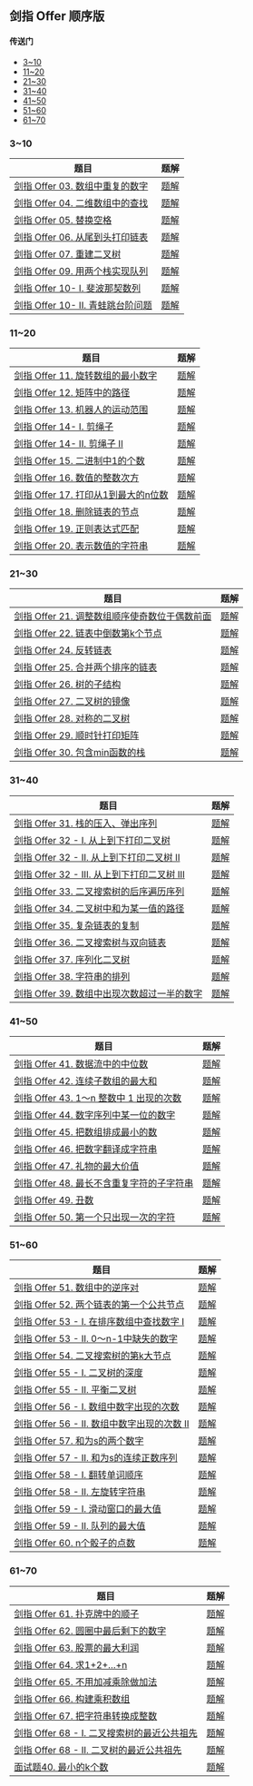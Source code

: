 ## 剑指 Offer 顺序版

#### 传送门

- [3~10](https://github.com/tonngw/LeetCode021/blob/master/%E5%89%91%E6%8C%87%20Offer.md#310)
- [11~20](https://github.com/tonngw/LeetCode021/blob/master/%E5%89%91%E6%8C%87%20Offer.md#1120)
- [21~30](https://github.com/tonngw/LeetCode021/blob/master/%E5%89%91%E6%8C%87%20Offer.md#2130)
- [31~40](https://github.com/tonngw/LeetCode021/blob/master/%E5%89%91%E6%8C%87%20Offer.md#3140)
- [41~50](https://github.com/tonngw/LeetCode021/blob/master/%E5%89%91%E6%8C%87%20Offer.md#4150)
- [51~60](https://github.com/tonngw/LeetCode021/blob/master/%E5%89%91%E6%8C%87%20Offer.md#5160)
- [61~70](https://github.com/tonngw/LeetCode021/blob/master/%E5%89%91%E6%8C%87%20Offer.md#6170)

### 3~10

| 题目                                                         | 题解                                                         |
| ------------------------------------------------------------ | ------------------------------------------------------------ |
| [剑指 Offer 03. 数组中重复的数字](https://leetcode.cn/problems/shu-zu-zhong-zhong-fu-de-shu-zi-lcof) | [题解](https://leetcode.cn/problems/shu-zu-zhong-zhong-fu-de-shu-zi-lcof/solution/jian-zhi-offer-03-shu-zu-zhong-zhong-fu-m929a/) |
| [剑指 Offer 04. 二维数组中的查找](https://leetcode.cn/problems/er-wei-shu-zu-zhong-de-cha-zhao-lcof) | [题解](https://leetcode.cn/problems/er-wei-shu-zu-zhong-de-cha-zhao-lcof/solution/by-tonngw-9s96/) |
| [剑指 Offer 05. 替换空格](https://leetcode.cn/problems/ti-huan-kong-ge-lcof) | [题解](https://leetcode.cn/problems/ti-huan-kong-ge-lcof/solution/by-tonngw-dmn8/) |
| [剑指 Offer 06. 从尾到头打印链表](https://leetcode.cn/problems/cong-wei-dao-tou-da-yin-lian-biao-lcof) | [题解](https://leetcode.cn/problems/cong-wei-dao-tou-da-yin-lian-biao-lcof/solution/by-tonngw-wngs/) |
| [剑指 Offer 07. 重建二叉树](https://leetcode.cn/problems/zhong-jian-er-cha-shu-lcof) | [题解](https://leetcode.cn/problems/zhong-jian-er-cha-shu-lcof/solution/by-tonngw-4r9a/) |
| [剑指 Offer 09. 用两个栈实现队列](https://leetcode.cn/problems/yong-liang-ge-zhan-shi-xian-dui-lie-lcof) | [题解](https://leetcode.cn/problems/yong-liang-ge-zhan-shi-xian-dui-lie-lcof/solution/by-tonngw-cebf/) |
| [剑指 Offer 10- I. 斐波那契数列](https://leetcode.cn/problems/fei-bo-na-qi-shu-lie-lcof) | [题解](https://leetcode.cn/problems/fei-bo-na-qi-shu-lie-lcof/solution/by-tonngw-dzwy/) |
| [剑指 Offer 10- II. 青蛙跳台阶问题](https://leetcode.cn/problems/qing-wa-tiao-tai-jie-wen-ti-lcof) | [题解](https://leetcode.cn/problems/qing-wa-tiao-tai-jie-wen-ti-lcof/solution/by-tonngw-6x73/) |

### 11~20

| 题目                                                         | 题解                                                         |
| ------------------------------------------------------------ | ------------------------------------------------------------ |
| [剑指 Offer 11. 旋转数组的最小数字](https://leetcode.cn/problems/xuan-zhuan-shu-zu-de-zui-xiao-shu-zi-lcof) | [题解](https://leetcode.cn/problems/xuan-zhuan-shu-zu-de-zui-xiao-shu-zi-lcof/solution/by-tonngw-kvy4/) |
| [剑指 Offer 12. 矩阵中的路径](https://leetcode.cn/problems/ju-zhen-zhong-de-lu-jing-lcof) | [题解](https://leetcode.cn/problems/ju-zhen-zhong-de-lu-jing-lcof/solution/by-tonngw-k143/) |
| [剑指 Offer 13. 机器人的运动范围](https://leetcode.cn/problems/ji-qi-ren-de-yun-dong-fan-wei-lcof) | [题解](https://leetcode.cn/problems/ji-qi-ren-de-yun-dong-fan-wei-lcof/solution/by-tonngw-8p43/) |
| [剑指 Offer 14- I. 剪绳子](https://leetcode.cn/problems/jian-sheng-zi-lcof) | [题解](https://leetcode.cn/problems/jian-sheng-zi-lcof/solution/jian-zhi-offer-14-i-jian-sheng-zi-by-ton-dfeu/) |
| [剑指 Offer 14- II. 剪绳子 II](https://leetcode.cn/problems/jian-sheng-zi-ii-lcof) | [题解](https://leetcode.cn/problems/jian-sheng-zi-ii-lcof/solution/by-tonngw-fe1x/) |
| [剑指 Offer 15. 二进制中1的个数](https://leetcode.cn/problems/er-jin-zhi-zhong-1de-ge-shu-lcof) | [题解](https://leetcode.cn/problems/er-jin-zhi-zhong-1de-ge-shu-lcof/solution/by-tonngw-an21/) |
| [剑指 Offer 16. 数值的整数次方](https://leetcode.cn/problems/shu-zhi-de-zheng-shu-ci-fang-lcof) | [题解](https://leetcode.cn/problems/shu-zhi-de-zheng-shu-ci-fang-lcof/solution/by-tonngw-3fku/) |
| [剑指 Offer 17. 打印从1到最大的n位数](https://leetcode.cn/problems/da-yin-cong-1dao-zui-da-de-nwei-shu-lcof/) | [题解](https://leetcode.cn/problems/da-yin-cong-1dao-zui-da-de-nwei-shu-lcof/solution/by-tonngw-9jd9/) |
| [剑指 Offer 18. 删除链表的节点](https://leetcode.cn/problems/shan-chu-lian-biao-de-jie-dian-lcof) | [题解](https://leetcode.cn/problems/shan-chu-lian-biao-de-jie-dian-lcof/solution/by-tonngw-jpvn/) |
| [剑指 Offer 19. 正则表达式匹配](https://leetcode.cn/problems/zheng-ze-biao-da-shi-pi-pei-lcof) | [题解](https://leetcode.cn/problems/zheng-ze-biao-da-shi-pi-pei-lcof/solution/by-tonngw-o7wo/) |
| [剑指 Offer 20. 表示数值的字符串](https://leetcode.cn/problems/biao-shi-shu-zhi-de-zi-fu-chuan-lcof) | [题解](https://leetcode.cn/problems/biao-shi-shu-zhi-de-zi-fu-chuan-lcof/solution/by-tonngw-wx6y/) |

### 21~30

| 题目                                                         | 题解                                                         |
| ------------------------------------------------------------ | ------------------------------------------------------------ |
| [剑指 Offer 21. 调整数组顺序使奇数位于偶数前面](https://leetcode.cn/problems/diao-zheng-shu-zu-shun-xu-shi-qi-shu-wei-yu-ou-shu-qian-mian-lcof/) | [题解](https://leetcode.cn/problems/diao-zheng-shu-zu-shun-xu-shi-qi-shu-wei-yu-ou-shu-qian-mian-lcof/solution/by-tonngw-0z4j/) |
| [剑指 Offer 22. 链表中倒数第k个节点](https://leetcode.cn/problems/lian-biao-zhong-dao-shu-di-kge-jie-dian-lcof) | [题解](https://leetcode.cn/problems/lian-biao-zhong-dao-shu-di-kge-jie-dian-lcof/solution/by-tonngw-rqg4/) |
| [剑指 Offer 24. 反转链表](https://leetcode.cn/problems/fan-zhuan-lian-biao-lcof) | [题解](https://leetcode.cn/problems/fan-zhuan-lian-biao-lcof/solution/by-tonngw-a2yr/) |
| [剑指 Offer 25. 合并两个排序的链表](https://leetcode.cn/problems/he-bing-liang-ge-pai-xu-de-lian-biao-lcof) | [题解](https://leetcode.cn/problems/he-bing-liang-ge-pai-xu-de-lian-biao-lcof/solution/by-tonngw-oj6v/) |
| [剑指 Offer 26. 树的子结构](https://leetcode.cn/problems/shu-de-zi-jie-gou-lcof) | [题解](https://leetcode.cn/problems/shu-de-zi-jie-gou-lcof/solution/by-tonngw-kg8n/) |
| [剑指 Offer 27. 二叉树的镜像](https://leetcode.cn/problems/er-cha-shu-de-jing-xiang-lcof) | [题解](https://leetcode.cn/problems/er-cha-shu-de-jing-xiang-lcof/solution/by-tonngw-l316/) |
| [剑指 Offer 28. 对称的二叉树](https://leetcode.cn/problems/dui-cheng-de-er-cha-shu-lcof) | [题解](https://leetcode.cn/problems/dui-cheng-de-er-cha-shu-lcof/solution/leetcode021-xi-lie-ti-jie-jian-zhi-offer-e35h/) |
| [剑指 Offer 29. 顺时针打印矩阵](https://leetcode.cn/problems/shun-shi-zhen-da-yin-ju-zhen-lcof) | [题解](https://leetcode.cn/problems/shun-shi-zhen-da-yin-ju-zhen-lcof/solution/by-tonngw-yzo5/) |
| [剑指 Offer 30. 包含min函数的栈](https://leetcode.cn/problems/bao-han-minhan-shu-de-zhan-lcof) | [题解](https://leetcode.cn/problems/bao-han-minhan-shu-de-zhan-lcof/solution/by-tonngw-i64d/) |

### 31~40

| 题目                                                         | 题解                                                         |
| ------------------------------------------------------------ | ------------------------------------------------------------ |
| [剑指 Offer 31. 栈的压入、弹出序列](https://leetcode.cn/problems/zhan-de-ya-ru-dan-chu-xu-lie-lcof/) | [题解](https://leetcode.cn/problems/zhan-de-ya-ru-dan-chu-xu-lie-lcof/solution/by-tonngw-cxs4/) |
| [剑指 Offer 32 - I. 从上到下打印二叉树](https://leetcode.cn/problems/cong-shang-dao-xia-da-yin-er-cha-shu-lcof) | [题解](https://leetcode.cn/problems/cong-shang-dao-xia-da-yin-er-cha-shu-lcof/solution/leetcode021-xi-lie-ti-jie-jian-zhi-offer-kead/) |
| [剑指 Offer 32 - II. 从上到下打印二叉树 II](https://leetcode.cn/problems/cong-shang-dao-xia-da-yin-er-cha-shu-ii-lcof) | [题解](https://leetcode.cn/problems/cong-shang-dao-xia-da-yin-er-cha-shu-ii-lcof/solution/leetcode021-xi-lie-ti-jie-jian-zhi-offer-7pmz/) |
| [剑指 Offer 32 - III. 从上到下打印二叉树 III](https://leetcode.cn/problems/cong-shang-dao-xia-da-yin-er-cha-shu-iii-lcof/) | [题解](https://leetcode.cn/problems/cong-shang-dao-xia-da-yin-er-cha-shu-iii-lcof/solution/by-tonngw-nhdp/) |
| [剑指 Offer 33. 二叉搜索树的后序遍历序列](https://leetcode.cn/problems/er-cha-sou-suo-shu-de-hou-xu-bian-li-xu-lie-lcof/) | [题解](https://leetcode.cn/problems/er-cha-sou-suo-shu-de-hou-xu-bian-li-xu-lie-lcof/solution/by-tonngw-ewoj/) |
| [剑指 Offer 34. 二叉树中和为某一值的路径](https://leetcode.cn/problems/er-cha-shu-zhong-he-wei-mou-yi-zhi-de-lu-jing-lcof/) | [题解](https://leetcode.cn/problems/er-cha-shu-zhong-he-wei-mou-yi-zhi-de-lu-jing-lcof/solution/by-tonngw-0uia/) |
| [剑指 Offer 35. 复杂链表的复制](https://leetcode.cn/problems/fu-za-lian-biao-de-fu-zhi-lcof) | [题解](https://leetcode.cn/problems/fu-za-lian-biao-de-fu-zhi-lcof/solution/leetcode021-xi-lie-ti-jie-jian-zhi-offer-5vnb/) |
| [剑指 Offer 36. 二叉搜索树与双向链表](https://leetcode.cn/problems/er-cha-sou-suo-shu-yu-shuang-xiang-lian-biao-lcof/) | [题解](https://leetcode.cn/problems/er-cha-sou-suo-shu-yu-shuang-xiang-lian-biao-lcof/solution/leetcode021-xi-lie-ti-jie-jian-zhi-offer-8qpy/) |
| [剑指 Offer 37. 序列化二叉树](https://leetcode.cn/problems/xu-lie-hua-er-cha-shu-lcof) | [题解](https://leetcode.cn/problems/xu-lie-hua-er-cha-shu-lcof/solution/leetcode021-xi-lie-ti-jie-jian-zhi-offer-e52t/) |
| [剑指 Offer 38. 字符串的排列](https://leetcode.cn/problems/zi-fu-chuan-de-pai-lie-lcof) | [题解](https://leetcode.cn/problems/zi-fu-chuan-de-pai-lie-lcof/solution/by-tonngw-boj6/) |
| [剑指 Offer 39. 数组中出现次数超过一半的数字](https://leetcode.cn/problems/shu-zu-zhong-chu-xian-ci-shu-chao-guo-yi-ban-de-shu-zi-lcof/) | [题解](https://leetcode.cn/problems/shu-zu-zhong-chu-xian-ci-shu-chao-guo-yi-ban-de-shu-zi-lcof/solution/by-tonngw-o6eb/) |

### 41~50

| 题目                                                         | 题解                                                         |
| ------------------------------------------------------------ | ------------------------------------------------------------ |
| [剑指 Offer 41. 数据流中的中位数](https://leetcode.cn/problems/shu-ju-liu-zhong-de-zhong-wei-shu-lcof) | [题解](https://leetcode.cn/problems/shu-ju-liu-zhong-de-zhong-wei-shu-lcof/solution/by-tonngw-e69g/) |
| [剑指 Offer 42. 连续子数组的最大和](https://leetcode.cn/problems/lian-xu-zi-shu-zu-de-zui-da-he-lcof) | [题解](https://leetcode.cn/problems/lian-xu-zi-shu-zu-de-zui-da-he-lcof/solution/by-tonngw-ns60/) |
| [剑指 Offer 43. 1～n 整数中 1 出现的次数](https://leetcode.cn/problems/1nzheng-shu-zhong-1chu-xian-de-ci-shu-lcof/) | [题解](https://leetcode.cn/problems/1nzheng-shu-zhong-1chu-xian-de-ci-shu-lcof/solution/leetcode021-xi-lie-ti-jie-jian-zhi-offer-hbfe/) |
| [剑指 Offer 44. 数字序列中某一位的数字](https://leetcode.cn/problems/shu-zi-xu-lie-zhong-mou-yi-wei-de-shu-zi-lcof/) | [题解](https://leetcode.cn/problems/shu-zi-xu-lie-zhong-mou-yi-wei-de-shu-zi-lcof/solution/by-tonngw-5h98/) |
| [剑指 Offer 45. 把数组排成最小的数](https://leetcode.cn/problems/ba-shu-zu-pai-cheng-zui-xiao-de-shu-lcof/) | [题解](https://leetcode.cn/problems/ba-shu-zu-pai-cheng-zui-xiao-de-shu-lcof/solution/by-tonngw-vbnd/) |
| [剑指 Offer 46. 把数字翻译成字符串](https://leetcode.cn/problems/ba-shu-zi-fan-yi-cheng-zi-fu-chuan-lcof) | [题解](https://leetcode.cn/problems/ba-shu-zi-fan-yi-cheng-zi-fu-chuan-lcof/solution/by-tonngw-i3z3/) |
| [剑指 Offer 47. 礼物的最大价值](https://leetcode.cn/problems/li-wu-de-zui-da-jie-zhi-lcof) | [题解](https://leetcode.cn/problems/li-wu-de-zui-da-jie-zhi-lcof/solution/by-tonngw-y6na/) |
| [剑指 Offer 48. 最长不含重复字符的子字符串](https://leetcode.cn/problems/zui-chang-bu-han-zhong-fu-zi-fu-de-zi-zi-fu-chuan-lcof/) | [题解](https://leetcode.cn/problems/zui-chang-bu-han-zhong-fu-zi-fu-de-zi-zi-fu-chuan-lcof/solution/by-tonngw-t634/) |
| [剑指 Offer 49. 丑数](https://leetcode.cn/problems/chou-shu-lcof) | [题解](https://leetcode.cn/problems/chou-shu-lcof/solution/by-tonngw-f4wy/) |
| [剑指 Offer 50. 第一个只出现一次的字符](https://leetcode.cn/problems/di-yi-ge-zhi-chu-xian-yi-ci-de-zi-fu-lcof/) | [题解](https://leetcode.cn/problems/di-yi-ge-zhi-chu-xian-yi-ci-de-zi-fu-lcof/solution/by-tonngw-zasf/) |

### 51~60

| 题目                                                         | 题解                                                         |
| ------------------------------------------------------------ | ------------------------------------------------------------ |
| [剑指 Offer 51. 数组中的逆序对](https://leetcode.cn/problems/shu-zu-zhong-de-ni-xu-dui-lcof) | [题解](https://leetcode.cn/problems/shu-zu-zhong-de-ni-xu-dui-lcof/solution/by-tonngw-1rtb/) |
| [剑指 Offer 52. 两个链表的第一个公共节点](https://leetcode.cn/problems/liang-ge-lian-biao-de-di-yi-ge-gong-gong-jie-dian-lcof/) | [题解](https://leetcode.cn/problems/liang-ge-lian-biao-de-di-yi-ge-gong-gong-jie-dian-lcof/solution/by-tonngw-fae0/) |
| [剑指 Offer 53 - I. 在排序数组中查找数字 I](https://leetcode.cn/problems/zai-pai-xu-shu-zu-zhong-cha-zhao-shu-zi-lcof/) | [题解](https://leetcode.cn/problems/zai-pai-xu-shu-zu-zhong-cha-zhao-shu-zi-lcof/solution/by-tonngw-l82g/) |
| [剑指 Offer 53 - II. 0～n-1中缺失的数字](https://leetcode.cn/problems/que-shi-de-shu-zi-lcof/) | [题解](https://leetcode.cn/problems/que-shi-de-shu-zi-lcof/solution/jian-zhi-offer-53-ii-0n-1zhong-que-shi-d-zoxr/) |
| [剑指 Offer 54. 二叉搜索树的第k大节点](https://leetcode.cn/problems/er-cha-sou-suo-shu-de-di-kda-jie-dian-lcof/) | [题解](https://leetcode.cn/problems/er-cha-sou-suo-shu-de-di-kda-jie-dian-lcof/solution/by-tonngw-sjqj/) |
| [剑指 Offer 55 - I. 二叉树的深度](https://leetcode.cn/problems/er-cha-shu-de-shen-du-lcof) | [题解](https://leetcode.cn/problems/er-cha-shu-de-shen-du-lcof/solution/by-tonngw-nc42/) |
| [剑指 Offer 55 - II. 平衡二叉树](https://leetcode.cn/problems/ping-heng-er-cha-shu-lcof) | [题解](https://leetcode.cn/problems/ping-heng-er-cha-shu-lcof/solution/leetcode021-xi-lie-ti-jie-jian-zhi-offer-c0jf/) |
| [剑指 Offer 56 - I. 数组中数字出现的次数](https://leetcode.cn/problems/shu-zu-zhong-shu-zi-chu-xian-de-ci-shu-lcof/) | [题解](https://leetcode.cn/problems/shu-zu-zhong-shu-zi-chu-xian-de-ci-shu-lcof/solution/by-tonngw-k6ru/) |
| [剑指 Offer 56 - II. 数组中数字出现的次数 II](https://leetcode.cn/problems/shu-zu-zhong-shu-zi-chu-xian-de-ci-shu-ii-lcof/) | [题解](https://leetcode.cn/problems/shu-zu-zhong-shu-zi-chu-xian-de-ci-shu-ii-lcof/solution/by-tonngw-hbkl/) |
| [剑指 Offer 57. 和为s的两个数字](https://leetcode.cn/problems/he-wei-sde-liang-ge-shu-zi-lcof) | [题解](https://leetcode.cn/problems/he-wei-sde-liang-ge-shu-zi-lcof/solution/by-tonngw-82iz/) |
| [剑指 Offer 57 - II. 和为s的连续正数序列](https://leetcode.cn/problems/he-wei-sde-lian-xu-zheng-shu-xu-lie-lcof/) | [题解](https://leetcode.cn/problems/he-wei-sde-lian-xu-zheng-shu-xu-lie-lcof/solution/by-tonngw-ytiq/) |
| [剑指 Offer 58 - I. 翻转单词顺序](https://leetcode.cn/problems/fan-zhuan-dan-ci-shun-xu-lcof) | [题解](https://leetcode.cn/problems/fan-zhuan-dan-ci-shun-xu-lcof/solution/leetcode021-xi-lie-ti-jie-jian-zhi-offer-fo98/) |
| [剑指 Offer 58 - II. 左旋转字符串](https://leetcode.cn/problems/zuo-xuan-zhuan-zi-fu-chuan-lcof) | [题解](https://leetcode.cn/problems/zuo-xuan-zhuan-zi-fu-chuan-lcof/solution/by-tonngw-513w/) |
| [剑指 Offer 59 - I. 滑动窗口的最大值](https://leetcode.cn/problems/hua-dong-chuang-kou-de-zui-da-zhi-lcof/) | [题解](https://leetcode.cn/problems/hua-dong-chuang-kou-de-zui-da-zhi-lcof/solution/by-tonngw-6guy/) |
| [剑指 Offer 59 - II. 队列的最大值](https://leetcode.cn/problems/dui-lie-de-zui-da-zhi-lcof) | [题解](https://leetcode.cn/problems/dui-lie-de-zui-da-zhi-lcof/solution/by-tonngw-ipjj/) |
| [剑指 Offer 60. n个骰子的点数](https://leetcode.cn/problems/nge-tou-zi-de-dian-shu-lcof) | [题解](https://leetcode.cn/problems/nge-tou-zi-de-dian-shu-lcof/solution/by-tonngw-alah/) |

### 61~70

| 题目                                                         | 题解                                                         |
| ------------------------------------------------------------ | ------------------------------------------------------------ |
| [剑指 Offer 61. 扑克牌中的顺子](https://leetcode.cn/problems/bu-ke-pai-zhong-de-shun-zi-lcof) | [题解](https://leetcode.cn/problems/bu-ke-pai-zhong-de-shun-zi-lcof/solution/leetcode021-xi-lie-ti-jie-by-tonngw-uasl/) |
| [剑指 Offer 62. 圆圈中最后剩下的数字](https://leetcode.cn/problems/yuan-quan-zhong-zui-hou-sheng-xia-de-shu-zi-lcof/) | [题解](https://leetcode.cn/problems/yuan-quan-zhong-zui-hou-sheng-xia-de-shu-zi-lcof/solution/jian-zhi-offer-62-yuan-quan-zhong-zui-ho-fr55/) |
| [剑指 Offer 63. 股票的最大利润](https://leetcode.cn/problems/gu-piao-de-zui-da-li-run-lcof) | [题解](https://leetcode.cn/problems/gu-piao-de-zui-da-li-run-lcof/solution/jian-zhi-offer-63-gu-piao-de-zui-da-li-r-e10y/) |
| [剑指 Offer 64. 求1+2+…+n](https://leetcode.cn/problems/qiu-12n-lcof) | [题解](https://leetcode.cn/problems/qiu-12n-lcof/solution/leetcode021-xi-lie-ti-jie-jian-zhi-offer-4rdt//) |
| [剑指 Offer 65. 不用加减乘除做加法](https://leetcode.cn/problems/bu-yong-jia-jian-cheng-chu-zuo-jia-fa-lcof/) | [题解](https://leetcode.cn/problems/bu-yong-jia-jian-cheng-chu-zuo-jia-fa-lcof/solution/by-tonngw-cfp1/) |
| [剑指 Offer 66. 构建乘积数组](https://leetcode.cn/problems/gou-jian-cheng-ji-shu-zu-lcof) | [题解](https://leetcode.cn/problems/gou-jian-cheng-ji-shu-zu-lcof/solution/by-tonngw-8jp7/) |
| [剑指 Offer 67. 把字符串转换成整数](https://leetcode.cn/problems/ba-zi-fu-chuan-zhuan-huan-cheng-zheng-shu-lcof/) | [题解](https://leetcode.cn/problems/ba-zi-fu-chuan-zhuan-huan-cheng-zheng-shu-lcof/solution/by-tonngw-lzqz/) |
| [剑指 Offer 68 - I. 二叉搜索树的最近公共祖先](https://leetcode.cn/problems/er-cha-sou-suo-shu-de-zui-jin-gong-gong-zu-xian-lcof/) | [题解](https://leetcode.cn/problems/er-cha-sou-suo-shu-de-zui-jin-gong-gong-zu-xian-lcof/solution/by-tonngw-cnal/) |
| [剑指 Offer 68 - II. 二叉树的最近公共祖先](https://leetcode.cn/problems/er-cha-shu-de-zui-jin-gong-gong-zu-xian-lcof/) | [题解](https://leetcode.cn/problems/er-cha-shu-de-zui-jin-gong-gong-zu-xian-lcof/solution/by-tonngw-r83y/) |
| [面试题40. 最小的k个数](https://leetcode.cn/problems/zui-xiao-de-kge-shu-lcof/) | [题解](https://leetcode.cn/problems/zui-xiao-de-kge-shu-lcof/solution/by-tonngw-v8pr/) |
